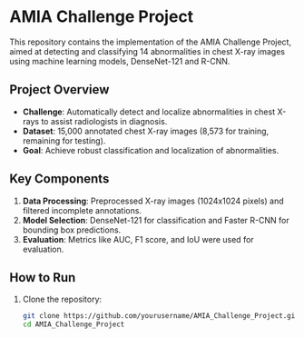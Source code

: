 # AMIA Challenge Project

This repository contains the implementation of the AMIA Challenge Project, aimed at detecting and classifying 14 abnormalities in chest X-ray images using machine learning models, DenseNet-121 and R-CNN.

## Project Overview

- **Challenge**: Automatically detect and localize abnormalities in chest X-rays to assist radiologists in diagnosis.
- **Dataset**: 15,000 annotated chest X-ray images (8,573 for training, remaining for testing).
- **Goal**: Achieve robust classification and localization of abnormalities.

## Key Components

1. **Data Processing**: Preprocessed X-ray images (1024x1024 pixels) and filtered incomplete annotations.
2. **Model Selection**: DenseNet-121 for classification and Faster R-CNN for bounding box predictions.
3. **Evaluation**: Metrics like AUC, F1 score, and IoU were used for evaluation.

## How to Run

1. Clone the repository:
   ```bash
   git clone https://github.com/yourusername/AMIA_Challenge_Project.git
   cd AMIA_Challenge_Project
